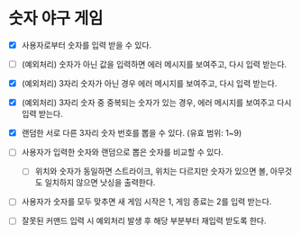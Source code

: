 # 숫자 야구 게임

- [x] 사용자로부터 숫자를 입력 받을 수 있다.

- [ ] (예외처리) 숫자가 아닌 값을 입력하면 에러 메시지를 보여주고, 다시 입력 받는다.

- [x] (예외처리) 3자리 숫자가 아닌 경우 에러 메시지를 보여주고, 다시 입력 받는다.

- [x] (예외처리) 3자리 숫자 중 중복되는 숫자가 있는 경우, 에러 메시지를 보여주고 다시 입력 받는다.

- [x] 랜덤한 서로 다른 3자리 숫자 번호를 뽑을 수 있다. (유효 범위: 1~9)

- [ ] 사용자가 입력한 숫자와 랜덤으로 뽑은 숫자를 비교할 수 있다.

  - [ ] 위치와 숫자가 동일하면 스트라이크, 위치는 다르지만 숫자가 있으면 볼, 아무것도 일치하지 않으면 낫싱을 출력한다.

- [ ] 사용자가 숫자를 모두 맞추면 새 게임 시작은 1, 게임 종료는 2를 입력 받는다.

- [ ] 잘못된 커맨드 입력 시 예외처리 발생 후 해당 부분부터 재입력 받도록 한다.
